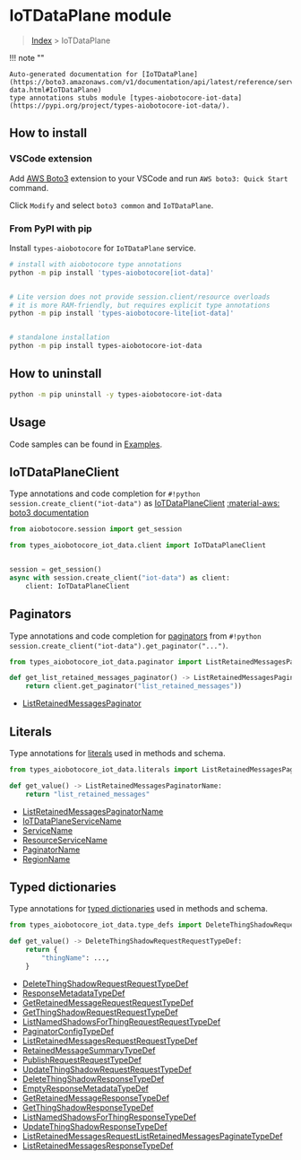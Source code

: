 # IoTDataPlane module

> [Index](../README.md) > IoTDataPlane


!!! note ""

    Auto-generated documentation for [IoTDataPlane](https://boto3.amazonaws.com/v1/documentation/api/latest/reference/services/iot-data.html#IoTDataPlane)
    type annotations stubs module [types-aiobotocore-iot-data](https://pypi.org/project/types-aiobotocore-iot-data/).

## How to install

### VSCode extension

Add [AWS Boto3](https://marketplace.visualstudio.com/items?itemName=Boto3typed.boto3-ide)
extension to your VSCode and run `AWS boto3: Quick Start` command.

Click `Modify` and select `boto3 common` and `IoTDataPlane`.

### From PyPI with pip

Install `types-aiobotocore` for `IoTDataPlane` service.

```bash
# install with aiobotocore type annotations
python -m pip install 'types-aiobotocore[iot-data]'


# Lite version does not provide session.client/resource overloads
# it is more RAM-friendly, but requires explicit type annotations
python -m pip install 'types-aiobotocore-lite[iot-data]'


# standalone installation
python -m pip install types-aiobotocore-iot-data
```



## How to uninstall

```bash
python -m pip uninstall -y types-aiobotocore-iot-data
```

## Usage

Code samples can be found in [Examples](./usage.md).

## IoTDataPlaneClient

Type annotations and code completion for  `#!python session.create_client("iot-data")` as [IoTDataPlaneClient](./client.md)
[:material-aws: boto3 documentation](https://boto3.amazonaws.com/v1/documentation/api/latest/reference/services/iot-data.html#IoTDataPlane.Client)

```python title="Usage example"
from aiobotocore.session import get_session

from types_aiobotocore_iot_data.client import IoTDataPlaneClient


session = get_session()
async with session.create_client("iot-data") as client:
    client: IoTDataPlaneClient
```


## Paginators

Type annotations and code completion for
[paginators](./paginators.md)
from `#!python session.create_client("iot-data").get_paginator("...")`.

```python title="Usage example"
from types_aiobotocore_iot_data.paginator import ListRetainedMessagesPaginator

def get_list_retained_messages_paginator() -> ListRetainedMessagesPaginator:
    return client.get_paginator("list_retained_messages"))
```

- [ListRetainedMessagesPaginator](./paginators.md#listretainedmessagespaginator)








## Literals

Type annotations for [literals](./literals.md) used in methods and schema.

```python title="Usage example"
from types_aiobotocore_iot_data.literals import ListRetainedMessagesPaginatorName

def get_value() -> ListRetainedMessagesPaginatorName:
    return "list_retained_messages"
```

- [ListRetainedMessagesPaginatorName](./literals.md#listretainedmessagespaginatorname)
- [IoTDataPlaneServiceName](./literals.md#iotdataplaneservicename)
- [ServiceName](./literals.md#servicename)
- [ResourceServiceName](./literals.md#resourceservicename)
- [PaginatorName](./literals.md#paginatorname)
- [RegionName](./literals.md#regionname)




## Typed dictionaries

Type annotations for [typed dictionaries](./type_defs.md) used in methods and schema.

```python title="Usage example"
from types_aiobotocore_iot_data.type_defs import DeleteThingShadowRequestRequestTypeDef

def get_value() -> DeleteThingShadowRequestRequestTypeDef:
    return {
        "thingName": ...,
    }
```

- [DeleteThingShadowRequestRequestTypeDef](./type_defs.md#deletethingshadowrequestrequesttypedef)
- [ResponseMetadataTypeDef](./type_defs.md#responsemetadatatypedef)
- [GetRetainedMessageRequestRequestTypeDef](./type_defs.md#getretainedmessagerequestrequesttypedef)
- [GetThingShadowRequestRequestTypeDef](./type_defs.md#getthingshadowrequestrequesttypedef)
- [ListNamedShadowsForThingRequestRequestTypeDef](./type_defs.md#listnamedshadowsforthingrequestrequesttypedef)
- [PaginatorConfigTypeDef](./type_defs.md#paginatorconfigtypedef)
- [ListRetainedMessagesRequestRequestTypeDef](./type_defs.md#listretainedmessagesrequestrequesttypedef)
- [RetainedMessageSummaryTypeDef](./type_defs.md#retainedmessagesummarytypedef)
- [PublishRequestRequestTypeDef](./type_defs.md#publishrequestrequesttypedef)
- [UpdateThingShadowRequestRequestTypeDef](./type_defs.md#updatethingshadowrequestrequesttypedef)
- [DeleteThingShadowResponseTypeDef](./type_defs.md#deletethingshadowresponsetypedef)
- [EmptyResponseMetadataTypeDef](./type_defs.md#emptyresponsemetadatatypedef)
- [GetRetainedMessageResponseTypeDef](./type_defs.md#getretainedmessageresponsetypedef)
- [GetThingShadowResponseTypeDef](./type_defs.md#getthingshadowresponsetypedef)
- [ListNamedShadowsForThingResponseTypeDef](./type_defs.md#listnamedshadowsforthingresponsetypedef)
- [UpdateThingShadowResponseTypeDef](./type_defs.md#updatethingshadowresponsetypedef)
- [ListRetainedMessagesRequestListRetainedMessagesPaginateTypeDef](./type_defs.md#listretainedmessagesrequestlistretainedmessagespaginatetypedef)
- [ListRetainedMessagesResponseTypeDef](./type_defs.md#listretainedmessagesresponsetypedef)

